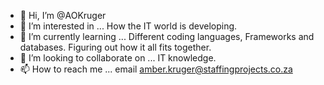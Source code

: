 - 👋 Hi, I’m @AOKruger
- 👀 I’m interested in ... How the IT world is developing.
- 🌱 I’m currently learning ... Different coding languages, Frameworks and databases. Figuring out how it all fits together.
- 💞️ I’m looking to collaborate on ... IT knowledge.
- 📫 How to reach me ... email amber.kruger@staffingprojects.co.za

<!---
AOKruger/AOKruger is a ✨ special ✨ repository because its `README.md` (this file) appears on your GitHub profile.
You can click the Preview link to take a look at your changes.
--->
